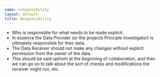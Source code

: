 ```yaml
---
name: responsibility
layout: default
title: Responsibility
---
```


- Who is responsible for what needs to be made  explicit. 
- In essence the Data Provider (or the projects Principle Investigator) is ultimately responsible for their data.
- The Data Receiver should not make any changes without explicit permission from the owner of the data.
- This should be said upfront at the beginning of collaboration, and then we
can go on to talk about the sort of checks and modifications the receiver might run, etc.
